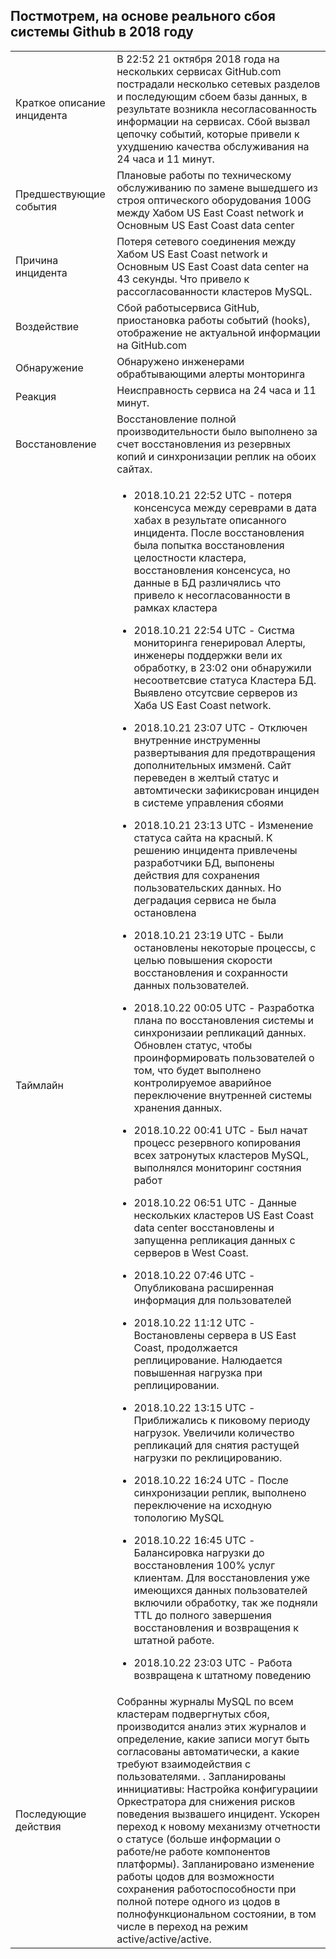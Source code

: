 ## Постмотрем, на основе реального сбоя системы Github в 2018 году
| | |
|-|-|
|Краткое описание инцидента|В 22:52 21 октября 2018 года на нескольких сервисах GitHub.com пострадали несколько сетевых разделов и последующим сбоем базы данных, в результате возникла несогласованность информации на сервисах. Сбой вызвал цепочку событий, которые привели к ухудшению качества обслуживания на 24 часа и 11 минут.|
|Предшествующие события|Плановые работы по техническому обслуживанию по замене вышедшего из строя оптического оборудования 100G между Хабом US East Coast network и Основным US East Coast data center|
|Причина инцидента|Потеря сетевого соединения между Хабом US East Coast network и Основным US East Coast data center на 43 секунды. Что привело к рассогласованности кластеров MySQL.|
|Воздействие|Сбой работысервиса GitHub, приостановка работы событий (hooks), отображение не актуальной информации на GitHub.com|
|Обнаружение | Обнаружено инженерами обрабтывающими алерты монторинга|
|Реакция |Неисправность сервиса на 24 часа и 11 минут.|
|Восстановление| Восстановление полной производительности было выполнено за счет восстановления из резервных копий и синхронизации реплик на обоих сайтах.|
|Таймлайн |<ul><li>2018.10.21 22:52 UTC - потеря консенсуса между сереврами в дата хабах в результате описанного инцидента. После восстановления была попытка восстановления целостности кластера, восстановления консенсуса, но данные в БД различялись что привело к несогласованности в рамках кластера</ul></li> <ul><li>2018.10.21 22:54 UTC - Систма мониторинга генерировал Алерты, инженеры поддержки вели их обработку, в 23:02 они обнаружили несоответсвие статуса Кластера БД. Выявлено отсутсвие серверов из Хаба US East Coast network.</ul></li><ul><li> 2018.10.21 23:07 UTC - Отключен внутренние инструменны развертывания для предотвращения дополнительных имзменй. Сайт переведен в желтый статус и автомтически зафикисрован инциден в системе управления сбоями</ul></li> <ul><li>2018.10.21 23:13 UTC - Изменение статуса сайта на красный. К решению инцидента привлечены разработчики БД, выпонены действия для сохранения пользовательских данных. Но деградация сервиса не была остановлена</ul></li> <ul><li>2018.10.21 23:19 UTC - Были остановлены некоторые процессы, с целью повышения скорости восстановления и сохранности данных пользователей.</ul></li> <ul><li>2018.10.22 00:05 UTC - Разработка плана по восстановления системы и синхронизаии репликаций данных. Обновлен статус, чтобы проинформировать пользователей о том, что будет выполнено контролируемое аварийное переключение внутренней системы хранения данных.</ul></li> <ul><li>2018.10.22 00:41 UTC - Был начат процесс резервного копирования всех затронутых кластеров MySQL, выполнялся мониторинг состяния работ</ul></li> <ul><li>2018.10.22 06:51 UTC - Данные нескольких кластеров US East Coast data center восстановлены и запущенна репликация данных с серверов в West Coast.</ul></li> <ul><li>2018.10.22 07:46 UTC - Опубликована расширенная информация для пользователей</ul></li> <ul><li>2018.10.22 11:12 UTC - Востановлены сервера в US East Coast, продолжается реплицирование. Налюдается повышенная нагрузка при реплицировании.</ul></li> <ul><li>2018.10.22 13:15 UTC - Приближались к пиковому периоду нагрузок. Увеличили количество репликаций для снятия растущей нагрузки по реклицированию.</ul></li> <ul><li>2018.10.22 16:24 UTC - После синхронизации реплик, выполнено переключение на исходную топологию MySQL</ul></li> <ul><li>2018.10.22 16:45 UTC - Балансировка нагрузки до восстановления 100% услуг клиентам. Для восстановления уже имеющихся данных пользователей включили обработку, так же подняли TTL до полного завершения восстановления и возвращения к штатной работе.</ul></li> <ul><li>2018.10.22 23:03 UTC - Работа возвращена к штатному поведению</ul></li>|
|Последующие действия|Собранны журналы MySQL по всем кластерам подвергнутых сбоя, производится анализ этих журналов и определение, какие записи могут быть согласованы автоматически, а какие требуют взаимодействия с пользователями. . Запланированы иннициативы: Настройка конфигурациии Оркестратора для снижения рисков поведения вызвашего инцидент. Ускорен переход к новому механизму отчетности о статусе (больше информации о работе/не работе компонентов платформы). Запланировано изменение работы цодов для возможности сохранения работоспособности при полной потере одного из цодов в полнофункциональном состоянии, в том числе в переход на режим active/active/active.|
